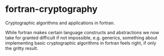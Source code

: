 fortran-cryptography
======================

Cryptographic algorithms and applications in fortran.

While fortran makes certain language constructs and abstractions we now take for granted difficult if not impossible, e.g. generics, something about implementing basic cryptographic algorithms in fortran feels right, if only the gritty result.
